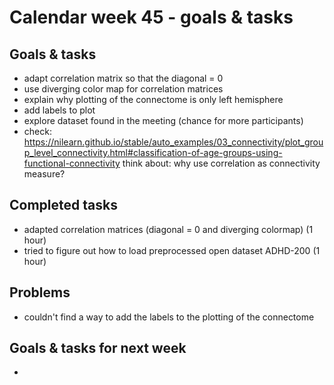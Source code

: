 # Calendar week 45 - goals & tasks

## Goals & tasks
- adapt correlation matrix so that the diagonal = 0
- use diverging color map for correlation matrices
- explain why plotting of the connectome is only left hemisphere
- add labels to plot 
- explore dataset found in the meeting (chance for more participants)
- check: https://nilearn.github.io/stable/auto_examples/03_connectivity/plot_group_level_connectivity.html#classification-of-age-groups-using-functional-connectivity 
        think about: why use correlation as connectivity measure?


## Completed tasks
- adapted correlation matrices (diagonal = 0 and diverging colormap) (1 hour)
- tried to figure out how to load preprocessed open dataset ADHD-200 (1 hour)

## Problems
- couldn't find a way to add the labels to the plotting of the connectome

## Goals & tasks for next week
- 